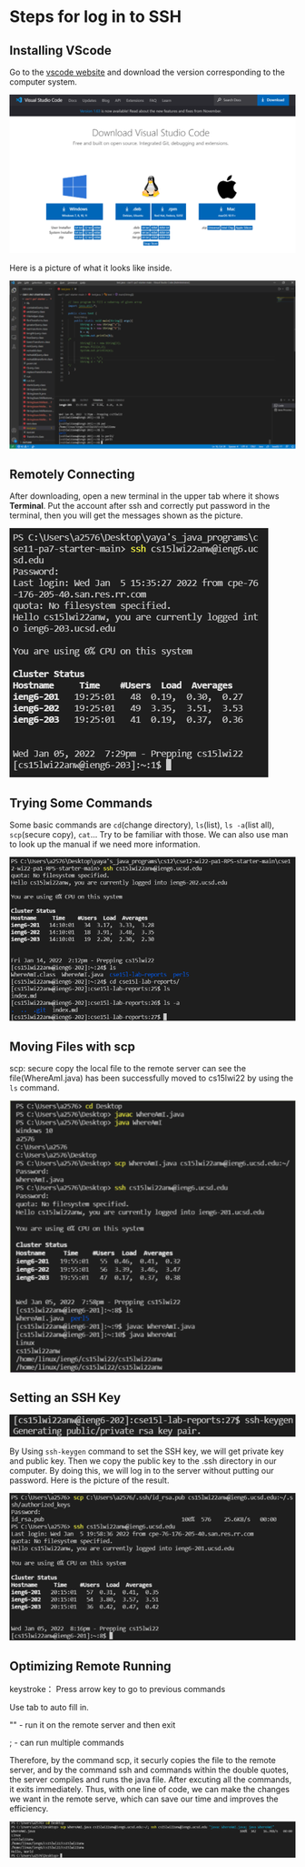 # Steps for log in to SSH


## Installing VScode

Go to the [vscode website](https://code.visualstudio.com/) and download the version corresponding to the computer system.

![lab2screenshot](vscodedownload.png)

Here is a picture of what it looks like inside.

![lab2screenshot](vscode.png)

## Remotely Connecting

After downloading, open a new terminal in the upper tab where it shows **Terminal**.
Put the account after ssh and correctly put password in the terminal, then you will get the messages shown as the picture.

![lab2screenshot](loginssh.png)

## Trying Some Commands

Some basic commands are `cd`(change directory), `ls`(list), `ls -a`(list all), `scp`(secure copy), `cat`... Try to be familiar with those. We can also use man to look up the manual if we need more information.

![lab2screenshot](command.png)

## Moving Files with scp

scp: secure copy the local file to the remote server
can see the file(WhereAmI.java) has been successfully moved to cs15lwi22 by using the `ls` command.

![lab2screenshot](scp.png)

## Setting an SSH Key

![lab2screenshot](ssh-keygen.png)

By Using `ssh-keygen` command to set the SSH key, we will get private key and public key. Then we copy the public key to the .ssh directory in our computer. By doing this, we will log in to the server without putting our password. Here is the picture of the result.

![lab2screenshot](sshkey.png)

## Optimizing Remote Running

keystroke： Press arrow key to go to previous commands

Use tab to auto fill in.

"" - run it on the remote server and then exit

; - can run multiple commands

Therefore, by the command scp, it securly copies the file to the remote server, and by the command ssh and commands within the double quotes, the server compiles and runs the java file. After excuting all the commands, it exits immediately. Thus, with one line of code, we can make the changes we want in the remote serve, which can save our time and improves the efficiency.

![lab2screenshot](efficiency.png)
